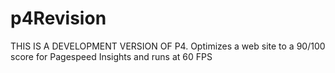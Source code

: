 # p4Revision
 THIS IS A DEVELOPMENT VERSION OF P4.
 Optimizes a web site to a 90/100 score for Pagespeed Insights and runs at 60 FPS
 
